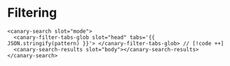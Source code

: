 <script setup lang="ts">
import { onMounted, ref, computed } from "vue";
import { useData } from "vitepress";

const loaded = ref(false);

const pattern = ref([
  { name: "All", pattern: "**/*" },
  { name: "Local", pattern: "**/local/**" },
  { name: "Cloud", pattern: "**/cloud/**" }
]);

onMounted(() => {
  Promise.all([
    import("@getcanary/web/components/canary-root.js"),
    import("@getcanary/web/components/canary-provider-vitepress-minisearch.js"),
    import("@getcanary/web/components/canary-content.js"),
    import("@getcanary/web/components/canary-input.js"),
    import("@getcanary/web/components/canary-search.js"),
    import("@getcanary/web/components/canary-search-results.js"),
    import("@getcanary/web/components/canary-filter-tabs-glob.js"),
  ]).then(() => {
    loaded.value = true;
  });
});

const { localeIndex } = useData();
</script>

# Filtering

```html-vue
<canary-search slot="mode">
  <canary-filter-tabs-glob slot="head" tabs='{{ JSON.stringify(pattern) }}'> </canary-filter-tabs-glob> // [!code ++]
  <canary-search-results slot="body"></canary-search-results>
</canary-search>
```

<canary-root framework="vitepress" query="⬇️ we have tabs below" v-if="loaded" :key="pattern">
  <canary-provider-vitepress-minisearch :localeIndex="localeIndex">
    <canary-content>
        <canary-input slot="input"></canary-input>
        <canary-search slot="mode">
          <canary-filter-tabs-glob slot="head" :tabs="JSON.stringify(pattern)"></canary-filter-tabs-glob>
          <canary-search-results slot="body"></canary-search-results>
        </canary-search>
    </canary-content>
  </canary-provider-vitepress-minisearch>
</canary-root>

<style scoped>
  label {
    padding-top: 4px;
  }

  input {
    border: 1px solid var(--vp-c-text-3);
    border-radius: 6px;
    padding: 2px 4px;
    width: 320px;
  }

  canary-root {
    --canary-content-max-width: 690px;
    --canary-content-max-height: 300px;
    --canary-color-primary-c: 0.05;
    --canary-color-primary-h: 90;
  }
</style>
